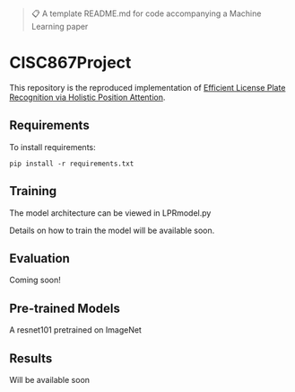 

>📋  A template README.md for code accompanying a Machine Learning paper

# CISC867Project

This repository is the reproduced implementation of [Efficient License Plate Recognition via Holistic Position Attention](https://ojs.aaai.org/index.php/AAAI/article/view/16457). 


## Requirements

To install requirements:

```setup
pip install -r requirements.txt
```

## Training
The model architecture can be viewed in LPRmodel.py 

Details on how to train the model will be available soon.


## Evaluation

Coming soon!


## Pre-trained Models

A resnet101 pretrained on ImageNet


## Results

Will be available soon


